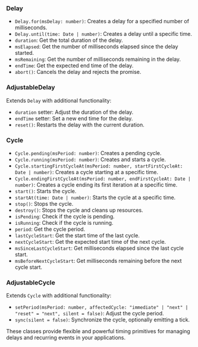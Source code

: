 ### Delay

- `Delay.for(msDelay: number)`: Creates a delay for a specified number of milliseconds.
- `Delay.until(time: Date | number)`: Creates a delay until a specific time.
- `duration`: Get the total duration of the delay.
- `msElapsed`: Get the number of milliseconds elapsed since the delay started.
- `msRemaining`: Get the number of milliseconds remaining in the delay.
- `endTime`: Get the expected end time of the delay.
- `abort()`: Cancels the delay and rejects the promise.

### AdjustableDelay

Extends `Delay` with additional functionality:

- `duration` setter: Adjust the duration of the delay.
- `endTime` setter: Set a new end time for the delay.
- `reset()`: Restarts the delay with the current duration.

### Cycle

- `Cycle.pending(msPeriod: number)`: Creates a pending cycle.
- `Cycle.running(msPeriod: number)`: Creates and starts a cycle.
- `Cycle.startingFirstCycleAt(msPeriod: number, startFirstCycleAt: Date | number)`: Creates a cycle starting at a specific time.
- `Cycle.endingFirstCycleAt(msPeriod: number, endFirstCycleAt: Date | number)`: Creates a cycle ending its first iteration at a specific time.
- `start()`: Starts the cycle.
- `startAt(time: Date | number)`: Starts the cycle at a specific time.
- `stop()`: Stops the cycle.
- `destroy()`: Stops the cycle and cleans up resources.
- `isPending`: Check if the cycle is pending.
- `isRunning`: Check if the cycle is running.
- `period`: Get the cycle period.
- `lastCycleStart`: Get the start time of the last cycle.
- `nextCycleStart`: Get the expected start time of the next cycle.
- `msSinceLastCycleStart`: Get milliseconds elapsed since the last cycle start.
- `msBeforeNextCycleStart`: Get milliseconds remaining before the next cycle start.

### AdjustableCycle

Extends `Cycle` with additional functionality:

- `setPeriod(msPeriod: number, affectedCycle: "immediate" | "next" | "reset" = "next", silent = false)`: Adjust the cycle period.
- `sync(silent = false)`: Synchronize the cycle, optionally emitting a tick.

These classes provide flexible and powerful timing primitives for managing delays and recurring events in your applications.